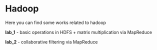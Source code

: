 # Hadoop

Here you can find some works related to hadoop

**lab_1** - basic operations in HDFS + matrix multiplication via MapReduce

**lab_2** - collaborative filtering via MapReduce

